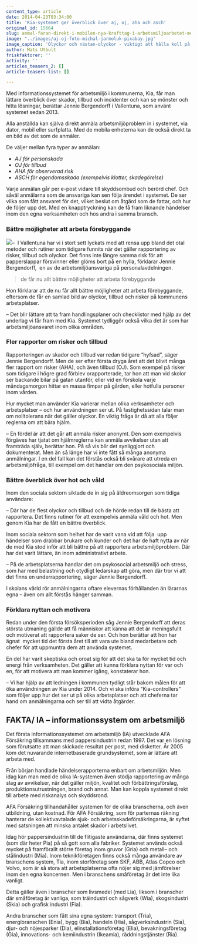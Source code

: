 ```yaml
---
content_type: article
date: 2014-04-23T03:34:00
title: 'Kia-systemet ger överblick över aj, oj, aha och asch'
original_id: 15664
slug: anmal-faran-direkt-i-mobilen-nya-krafttag-i-arbetsmiljoarbetet-med-kia
image: "../images/aj-oj-foto-michal-jarmoluk-pixabay.jpg"
image_caption: 'Olyckor och nästan-olyckor - viktigt att hålla koll på. Med parternas eget system för incidentrapportering blir det enklare. I kommunerna heter systemet KIA. '
author: Mats Utbult
friskfaktorer: ''
activity: ''
articles_teasers_2: []
article-teasers-list: []

---
```


Med informationssystemet för arbetsmiljö i kommunerna, Kia, får man lättare överblick över skador, tillbud och incidenter och kan se mönster och hitta lösningar, berättar Jennie Bergendorff i Vallentuna, som använt systemet sedan 2013.

Alla anställda kan själva direkt anmäla arbetsmiljöproblem in i systemet, via dator, mobil eller surfplatta. Med de mobila enheterna kan de också direkt ta en bild av det som de anmäler.

De väljer mellan fyra typer av anmälan:

*   _AJ för personskada_
*   _OJ för tillbud_
*   _AHA för observerad risk_
*   _ASCH för egendomsskada (exempelvis klotter, skadegörelse)_

Varje anmälan går per e-post vidare till skyddsombud och berörd chef. Och såväl anmälarna som de ansvariga kan sen följa ärendet i systemet. De ser vilka som fått ansvaret för det, vilket beslut om åtgärd som de fattar, och hur de följer upp det. Med en knapptryckning kan de få fram liknande händelser inom den egna verksamheten och hos andra i samma bransch.

### Bättre möjligheter att arbeta förebyggande

[![](https://www.suntarbetsliv.se/wp-content/uploads/2014/04/200x220-jennie-bergendorff.jpg)](https://www.suntarbetsliv.se/wp-content/uploads/2014/04/200x220-jennie-bergendorff.jpg)–  I Vallentuna har vi i stort sett lyckats med att rensa upp bland det otal metoder och rutiner som tidigare funnits när det gäller rapportering av risker, tillbud och olyckor. Det finns inte längre samma risk för att papperslappar försvinner eller glöms bort på en hylla, förklarar Jennie Bergendorff,  en av de arbetsmiljöansvariga på personalavdelningen.

> de får nu allt bättre möjligheter att arbeta förebyggande

Hon förklarar att de nu får allt bättre möjligheter att arbeta förebyggande, eftersom de får en samlad bild av olyckor, tillbud och risker på kommunens arbetsplatser.

– Det blir lättare att ta fram handlingsplaner och checklistor med hjälp av det underlag vi får fram med Kia. Systemet tydliggör också vilka det är som har arbetsmiljöansvaret inom olika områden.

### Fler rapporter om risker och tillbud

Rapporteringen av skador och tillbud var redan tidigare “hyfsad”, säger Jennie Bergendorff. Men de ser efter första dryga året att det blivit många fler rapport om risker (AHA), och även tillbud (OJ). Som exempel på risker som tidigare i högre grad förblev orapporterade, tar hon att man vid skolor ser backande bilar på gatan utanför, eller vid en förskola varje måndagsmorgon hittar en massa fimpar på gården, eller hotfulla personer inom vården.

Hur mycket man använder Kia varierar mellan olika verksamheter och arbetsplatser – och hur användningen ser ut. På fastighetssidan talar man om nolltolerans när det gäller olyckor. En viktig fråga är då att alla följer reglerna om att bära hjälm.

– En fördel är att det går att anmäla risker anonymt. Den som exempelvis förgäves har tjatat om hjälmreglerna kan anmäla avvikelser utan att framträda själv, berättar hon. På så vis blir det synliggjort och dokumenterat. Men än så länge har vi inte fått så många anonyma anmälningar. I en del fall kan det förstås också bli svårare att utreda en arbetsmiljöfråga, till exempel om det handlar om den psykosociala miljön.

### Bättre överblick över hot och våld

Inom den sociala sektorn siktade de in sig på äldreomsorgen som tidiga användare:

– Där har de flest olyckor och tillbud och de hörde redan till de bästa att rapportera. Det finns rutiner för att exempelvis anmäla våld och hot. Men genom Kia har de fått en bättre överblick.

Inom sociala sektorn som helhet har de varit vana vid att följa  upp händelser som drabbar brukare och kunder och det har de haft nytta av när de med Kia stod inför att bli bättre på att rapportera arbetsmiljöproblem. Där har det varit lättare, än inom administrativt arbete.

– På de arbetsplatserna handlar det om psykosocial arbetsmiljö och stress, som har med belastning och otydligt ledarskap att göra, men där tror vi att det finns en underrapportering, säger Jennie Bergendorff.

I skolans värld rör anmälningarna oftare elevernas förhållanden än lärarnas egna – även om allt förstås hänger samman.

### Förklara nyttan och motivera

Redan under den första försöksperioden såg Jennie Bergendorff att deras största utmaning gällde att få människor att känna att det är meningsfullt och motiverat att rapportera saker de ser. Och hon berättar att hon har ägnat  mycket tid det första året till att vara ute bland medarbetare och chefer för att uppmuntra dem att använda systemet.

En del har varit skeptiska och oroat sig för att det ska ta för mycket tid och energi från verksamheten. Det gäller att kunna förklara nyttan för var och en, för att motivera att man kommer igång, konstaterar hon.

– Vi har hjälp av att ledningen i kommunen tydligt står bakom målen för att öka användningen av Kia under 2014. Och vi ska införa “Kia-controllers” som följer upp hur det ser ut på olika arbetsplatser och att cheferna tar hand om anmälningarna och ser till att vidta åtgärder.

FAKTA/ IA – informationssystem om arbetsmiljö
---------------------------------------------

Det första informationssystemet om arbetsmiljö (IA) utvecklade AFA Försäkring tillsammans med pappersindustrin redan 1997. Det var en lösning som förutsatte att man skickade resultat per post, med disketter. År 2005 kom det nuvarande internetbaserade grundsystemet, som är lättare att arbeta med.

Från början handlade händelserapporterna enbart om arbetsmiljön. Men idag kan man med de olika IA-systemen även stödja rapportering av många slag av avvikelser, när det gäller miljön, kvalitet och förbättringsförslag, produktionsutrustningen, brand och annat. Man kan koppla systemet direkt till arbete med riskanalys och skyddsrond.

AFA Försäkring tillhandahåller systemen för de olika branscherna, och även utbildning, utan kostnad. För AFA Försäkring, som för parternas räkning hanterar de kollektivavtalade sjuk- och arbetsskadeförsäkringarna, är syftet med satsningen att minska antalet skador i arbetslivet.

Idag hör pappersindustrin till de flitigaste användarna, där finns systemet (som där heter Pia) på så gott som alla fabriker. Systemet används också mycket på framförallt större företag inom gruvor (Gria) och metall– och stålindustri (Mia). Inom teknikföretagen finns också många användare av branschens system, Tia, inom storföretag som SKF, ABB, Atlas Copco och Volvo, som är så stora att arbetsplatserna ofta nöjer sig med jämförelser inom den egna koncernen. Men i branschens småföretag är det inte lika vanligt.

Detta gäller även i branscher som livsmedel (med Lia), liksom i branscher där småföretag är vanliga, som träindustri och sågverk (Wia), skogsindustri (Skia) och grafisk industri (Fia).

Andra branscher som fått sina egna system: transport (Tria), energibranschen (Enia), bygg (Bia), handeln (Hia), sågverksindustrin (Sia), djur- och nöjesparker (Dia), elinstallationsföretag (Elia), bevakningsföretag (Gia), innovations- och kemiindustrin (Ikeamia), räddningstjänster (Ria).

